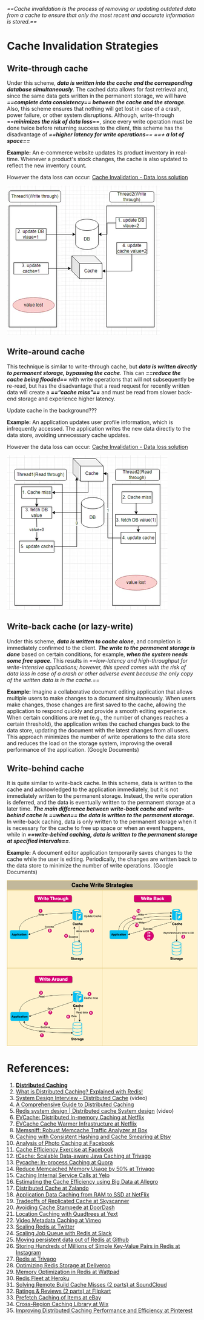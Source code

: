 *==Cache invalidation is the process of removing or updating outdated data from a cache to ensure that only the most recent and accurate information is stored.==*

# Cache Invalidation Strategies

## Write-through cache

Under this scheme, ***data is written into the cache and the corresponding database simultaneously***. The cached data allows for fast retrieval and, since the same data gets written in the permanent storage, we will have ***==complete data consistency== between the cache and the storage***. Also, this scheme ensures that nothing will get lost in case of a crash, power failure, or other system disruptions. Although, write-through ==***minimizes the risk of data loss***==, since every write operation must be done twice before returning success to the client, this scheme has the disadvantage of ***==higher latency for write operations**==* ***==+ a lot of space==***

**Example:** An e-commerce website updates its product inventory in real-time. Whenever a product's stock changes, the cache is also updated to reflect the new inventory count.

However the data loss can occur: [Cache Invalidation - Data loss solution](Cache%20Invalidation%20-%20Data%20loss%20solution.md)

![Pasted image 20231014201619](../../../../../_Attachments/Pasted%20image%2020231014201619.png)

## Write-around cache

This technique is similar to write-through cache, but ***data is written directly to permanent storage, bypassing the cache***. This can ***==reduce the cache being flooded==*** with write operations that will not subsequently be re-read, but has the disadvantage that a read request for recently written data will create a ***==“cache miss”==*** and must be read from slower back-end storage and experience higher latency.

Update cache in the background???

**Example:** An application updates user profile information, which is infrequently accessed. The application writes the new data directly to the data store, avoiding unnecessary cache updates.

However the data loss can occur: [Cache Invalidation - Data loss solution](Cache%20Invalidation%20-%20Data%20loss%20solution.md)

![Pasted image 20231014201715](../../../../../_Attachments/Pasted%20image%2020231014201715.png)

## Write-back cache (or lazy-write)

Under this scheme, ***data is written to cache alone***, and completion is immediately confirmed to the client. ***The write to the permanent storage is done*** based on certain conditions, for example, ***when the system needs some free space***. This results in *==low-latency and high-throughput for write-intensive applications; however, this speed comes with the risk of data loss in case of a crash or other adverse event because the only copy of the written data is in the cache.==*

**Example:** Imagine a collaborative document editing application that allows multiple users to make changes to a document simultaneously. When users make changes, those changes are first saved to the cache, allowing the application to respond quickly and provide a smooth editing experience. When certain conditions are met (e.g., the number of changes reaches a certain threshold), the application writes the cached changes back to the data store, updating the document with the latest changes from all users. This approach minimizes the number of write operations to the data store and reduces the load on the storage system, improving the overall performance of the application. (Google Documents)

## Write-behind cache

It is quite similar to write-back cache. In this scheme, data is written to the cache and acknowledged to the application immediately, but it is not immediately written to the permanent storage. Instead, the write operation is deferred, and the data is eventually written to the permanent storage at a later time. ***The main difference between write-back cache and write-behind cache is ==when== the data is written to the permanent storage.*** In write-back caching, data is only written to the permanent storage when it is necessary for the cache to free up space or when an event happens, while in ***==write-behind caching, data is written to the permanent storage at specified intervals==***.

**Example:** A document editor application temporarily saves changes to the cache while the user is editing. Periodically, the changes are written back to the data store to minimize the number of write operations. (Google Documents)

![Pasted image 20231014172227](../../../../../_Attachments/Pasted%20image%2020231014172227.png)


# References:

1. [**Distributed Caching**](https://www.wix.engineering/post/scaling-to-100m-to-cache-or-not-to-cache)
2. [What is Distributed Caching? Explained with Redis!](https://www.youtube.com/watch?v=U3RkDLtS7uY&list=PLMCXHnjXnTnvo6alSjVkgxV-VH6EPyvoX&index=11)
3. [System Design Interview - Distributed Cache](https://www.youtube.com/watch?v=iuqZvajTOyA) (video)
4. [A Comprehensive Guide to Distributed Caching](https://medium.com/bytebytego-system-design-alliance/a-comprehensive-guide-to-distributed-caching-827f1fa5a184)
5. [Redis system design | Distributed cache System design](https://www.youtube.com/watch?v=DUbEgNw-F9c&list=PLkQkbY7JNJuBoTemzQfjym0sqbOHt5fnV&index=10) (video)
6. [EVCache: Distributed In-memory Caching at Netflix](https://medium.com/netflix-techblog/caching-for-a-global-netflix-7bcc457012f1)
7. [EVCache Cache Warmer Infrastructure at Netflix](https://medium.com/netflix-techblog/cache-warming-agility-for-a-stateful-service-2d3b1da82642)
8. [Memsniff: Robust Memcache Traffic Analyzer at Box](https://blog.box.com/blog/introducing-memsniff-robust-memcache-traffic-analyzer/)
9. [Caching with Consistent Hashing and Cache Smearing at Etsy](https://codeascraft.com/2017/11/30/how-etsy-caches/)
10. [Analysis of Photo Caching at Facebook](https://code.facebook.com/posts/220956754772273/an-analysis-of-facebook-photo-caching/)
11. [Cache Efficiency Exercise at Facebook](https://code.facebook.com/posts/964122680272229/web-performance-cache-efficiency-exercise/)
12. [tCache: Scalable Data-aware Java Caching at Trivago](http://tech.trivago.com/2015/10/15/tcache/)
13. [Pycache: In-process Caching at Quora](https://engineering.quora.com/Pycache-lightning-fast-in-process-caching)
14. [Reduce Memcached Memory Usage by 50% at Trivago](http://tech.trivago.com/2017/12/19/how-trivago-reduced-memcached-memory-usage-by-50/)
15. [Caching Internal Service Calls at Yelp](https://engineeringblog.yelp.com/2018/03/caching-internal-service-calls-at-yelp.html)
16. [Estimating the Cache Efficiency using Big Data at Allegro](https://allegro.tech/2017/01/estimating-the-cache-efficiency-using-big-data.html)
17. [Distributed Cache at Zalando](https://jobs.zalando.com/tech/blog/distributed-cache-akka-kubernetes/)
18. [Application Data Caching from RAM to SSD at NetFlix](https://medium.com/netflix-techblog/evolution-of-application-data-caching-from-ram-to-ssd-a33d6fa7a690)
19. [Tradeoffs of Replicated Cache at Skyscanner](https://medium.com/@SkyscannerEng/the-tradeoffs-of-a-replicated-cache-b6680c722f58)
20. [Avoiding Cache Stampede at DoorDash](https://blog.doordash.com/avoiding-cache-stampede-at-doordash-55bbf596d94b)
21. [Location Caching with Quadtrees at Yext](http://engblog.yext.com/post/geolocation-caching)
22. [Video Metadata Caching at Vimeo](https://medium.com/vimeo-engineering-blog/video-metadata-caching-at-vimeo-a54b25f0b304)
23. [Scaling Redis at Twitter](http://highscalability.com/blog/2014/9/8/how-twitter-uses-redis-to-scale-105tb-ram-39mm-qps-10000-ins.html)
24. [Scaling Job Queue with Redis at Slack](https://slack.engineering/scaling-slacks-job-queue-687222e9d100)
25. [Moving persistent data out of Redis at Github](https://githubengineering.com/moving-persistent-data-out-of-redis/)
26. [Storing Hundreds of Millions of Simple Key-Value Pairs in Redis at Instagram](https://engineering.instagram.com/storing-hundreds-of-millions-of-simple-key-value-pairs-in-redis-1091ae80f74c)
27. [Redis at Trivago](http://tech.trivago.com/2017/01/25/learn-redis-the-hard-way-in-production/)
28. [Optimizing Redis Storage at Deliveroo](https://deliveroo.engineering/2017/01/19/optimising-membership-queries.html)
29. [Memory Optimization in Redis at Wattpad](http://engineering.wattpad.com/post/23244724794/store-more-stuff-memory-optimization-in-redis)
30. [Redis Fleet at Heroku](https://blog.heroku.com/rolling-redis-fleet)
31. [Solving Remote Build Cache Misses (2 parts) at SoundCloud](https://developers.soundcloud.com/blog/gradle-remote-build-cache-misses-part-2)
32. [Ratings & Reviews (2 parts) at Flipkart](https://blog.flipkart.tech/ratings-reviews-flipkart-part-2-574ab08e75cf)
33. [Prefetch Caching of Items at eBay](https://tech.ebayinc.com/engineering/prefetch-caching-of-ebay-items/)
34. [Cross-Region Caching Library at Wix](https://www.wix.engineering/post/how-we-built-a-cross-region-caching-library)
35. [Improving Distributed Caching Performance and Efficiency at Pinterest](https://medium.com/pinterest-engineering/improving-distributed-caching-performance-and-efficiency-at-pinterest-92484b5fe39b)

